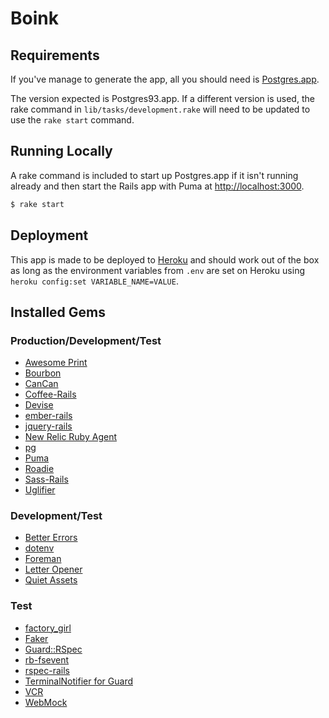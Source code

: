 # Boink

## Requirements

If you've manage to generate the app, all you
should need is [Postgres.app](http://postgresapp.com).

The version expected is Postgres93.app. If a different version is used, the
rake command in `lib/tasks/development.rake` will need to be updated to use
the `rake start` command.

## Running Locally

A rake command is included to start up Postgres.app
if it isn't running already and then start the Rails
app with Puma at <http://localhost:3000>.

```bash
$ rake start
```

## Deployment

This app is made to be deployed to [Heroku](http://heroku.com)
and should work out of the box as long as the environment variables
from `.env` are set on Heroku using `heroku config:set VARIABLE_NAME=VALUE`.

## Installed Gems

### Production/Development/Test

- [Awesome Print](https://github.com/michaeldv/awesome_print)
- [Bourbon](http://bourbon.io)
- [CanCan](https://github.com/ryanb/cancan)
- [Coffee-Rails](https://github.com/rails/coffee-rails)
- [Devise](https://github.com/plataformatec/devise)
- [ember-rails](https://github.com/emberjs/ember-rails)
- [jquery-rails](https://github.com/rails/jquery-rails)
- [New Relic Ruby Agent](https://github.com/newrelic/rpm)
- [pg](https://bitbucket.org/ged/ruby-pg)
- [Puma](http://puma.io)
- [Roadie](https://github.com/Mange/roadie)
- [Sass-Rails](https://github.com/rails/sass-rails)
- [Uglifier](https://github.com/lautis/uglifier)

### Development/Test

- [Better Errors](https://github.com/charliesome/better_errors)
- [dotenv](https://github.com/bkeepers/dotenv)
- [Foreman](https://github.com/ddollar/foreman)
- [Letter Opener](https://github.com/ryanb/letter_opener)
- [Quiet Assets](https://github.com/evrone/quiet_assets)

### Test

- [factory_girl](https://github.com/thoughtbot/factory_girl_rails)
- [Faker](https://github.com/stympy/faker)
- [Guard::RSpec](https://github.com/guard/guard-rspec)
- [rb-fsevent](https://github.com/thibaudgg/rb-fsevent)
- [rspec-rails](https://github.com/rspec/rspec-rails)
- [TerminalNotifier for Guard](https://github.com/Springest/terminal-notifier-guard)
- [VCR](https://github.com/vcr/vcr)
- [WebMock](https://github.com/bblimke/webmock)
